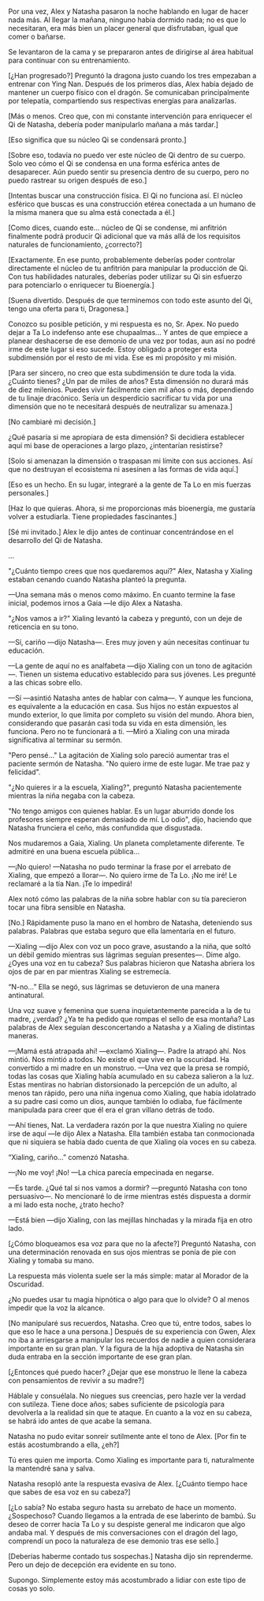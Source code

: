 
Por una vez, Alex y Natasha pasaron la noche hablando en lugar de hacer nada más. Al llegar la mañana, ninguno había dormido nada; no es que lo necesitaran, era más bien un placer general que disfrutaban, igual que comer o bañarse.

Se levantaron de la cama y se prepararon antes de dirigirse al área habitual para continuar con su entrenamiento.

[¿Han progresado?] Preguntó la dragona justo cuando los tres empezaban a entrenar con Ying Nan. Después de los primeros días, Alex había dejado de mantener un cuerpo físico con el dragón. Se comunicaban principalmente por telepatía, compartiendo sus respectivas energías para analizarlas.

[Más o menos. Creo que, con mi constante intervención para enriquecer el Qi de Natasha, debería poder manipularlo mañana a más tardar.]

[Eso significa que su núcleo Qi se condensará pronto.]

[Sobre eso, todavía no puedo ver este núcleo de Qi dentro de su cuerpo. Solo veo cómo el Qi se condensa en una forma esférica antes de desaparecer. Aún puedo sentir su presencia dentro de su cuerpo, pero no puedo rastrear su origen después de eso.]

[Intentas buscar una construcción física. El Qi no funciona así. El núcleo esférico que buscas es una construcción etérea conectada a un humano de la misma manera que su alma está conectada a él.]

[Como dices, cuando este… núcleo de Qi se condense, mi anfitrión finalmente podrá producir Qi adicional que va más allá de los requisitos naturales de funcionamiento, ¿correcto?]

[Exactamente. En ese punto, probablemente deberías poder controlar directamente el núcleo de tu anfitrión para manipular la producción de Qi. Con tus habilidades naturales, deberías poder utilizar su Qi sin esfuerzo para potenciarlo o enriquecer tu Bioenergía.]

[Suena divertido. Después de que terminemos con todo este asunto del Qi, tengo una oferta para ti, Dragonesa.]

Conozco su posible petición, y mi respuesta es no, Sr. Apex. No puedo dejar a Ta Lo indefenso ante ese chupaalmas... Y antes de que empiece a planear deshacerse de ese demonio de una vez por todas, aun así no podré irme de este lugar si eso sucede. Estoy obligado a proteger esta subdimensión por el resto de mi vida. Ese es mi propósito y mi misión.

[Para ser sincero, no creo que esta subdimensión te dure toda la vida. ¿Cuánto tienes? ¿Un par de miles de años? Esta dimensión no durará más de diez milenios. Puedes vivir fácilmente cien mil años o más, dependiendo de tu linaje dracónico. Sería un desperdicio sacrificar tu vida por una dimensión que no te necesitará después de neutralizar su amenaza.]

[No cambiaré mi decisión.]

¿Qué pasaría si me apropiara de esta dimensión? Si decidiera establecer aquí mi base de operaciones a largo plazo, ¿intentarían resistirse?

[Solo si amenazan la dimensión o traspasan mi límite con sus acciones. Así que no destruyan el ecosistema ni asesinen a las formas de vida aquí.]

[Eso es un hecho. En su lugar, integraré a la gente de Ta Lo en mis fuerzas personales.]

[Haz lo que quieras. Ahora, si me proporcionas más bioenergía, me gustaría volver a estudiarla. Tiene propiedades fascinantes.]

[Sé mi invitado.] Alex le dijo antes de continuar concentrándose en el desarrollo del Qi de Natasha.

…

"¿Cuánto tiempo crees que nos quedaremos aquí?" Alex, Natasha y Xialing estaban cenando cuando Natasha planteó la pregunta.

—Una semana más o menos como máximo. En cuanto termine la fase inicial, podemos irnos a Gaia —le dijo Alex a Natasha.

"¿Nos vamos a ir?" Xialing levantó la cabeza y preguntó, con un deje de reticencia en su tono.

—Sí, cariño —dijo Natasha—. Eres muy joven y aún necesitas continuar tu educación.

—La gente de aquí no es analfabeta —dijo Xialing con un tono de agitación—. Tienen un sistema educativo establecido para sus jóvenes. Les pregunté a las chicas sobre ello.

—Sí —asintió Natasha antes de hablar con calma—. Y aunque les funciona, es equivalente a la educación en casa. Sus hijos no están expuestos al mundo exterior, lo que limita por completo su visión del mundo. Ahora bien, considerando que pasarán casi toda su vida en esta dimensión, les funciona. Pero no te funcionará a ti. —Miró a Xialing con una mirada significativa al terminar su sermón.

"Pero pensé..." La agitación de Xialing solo pareció aumentar tras el paciente sermón de Natasha. "No quiero irme de este lugar. Me trae paz y felicidad".

"¿No quieres ir a la escuela, Xialing?", preguntó Natasha pacientemente mientras la niña negaba con la cabeza.

"No tengo amigos con quienes hablar. Es un lugar aburrido donde los profesores siempre esperan demasiado de mí. Lo odio", dijo, haciendo que Natasha frunciera el ceño, más confundida que disgustada.

Nos mudaremos a Gaia, Xialing. Un planeta completamente diferente. Te admitiré en una buena escuela pública...

—¡No quiero! —Natasha no pudo terminar la frase por el arrebato de Xialing, que empezó a llorar—. No quiero irme de Ta Lo. ¡No me iré! Le reclamaré a la tía Nan. ¡Te lo impedirá!

Alex notó cómo las palabras de la niña sobre hablar con su tía parecieron tocar una fibra sensible en Natasha.

[No.] Rápidamente puso la mano en el hombro de Natasha, deteniendo sus palabras. Palabras que estaba seguro que ella lamentaría en el futuro.

—Xialing —dijo Alex con voz un poco grave, asustando a la niña, que soltó un débil gemido mientras sus lágrimas seguían presentes—. Dime algo. ¿Oyes una voz en tu cabeza? Sus palabras hicieron que Natasha abriera los ojos de par en par mientras Xialing se estremecía.

“N-no…” Ella se negó, sus lágrimas se detuvieron de una manera antinatural.

Una voz suave y femenina que suena inquietantemente parecida a la de tu madre, ¿verdad? ¿Ya te ha pedido que rompas el sello de esa montaña? Las palabras de Alex seguían desconcertando a Natasha y a Xialing de distintas maneras.

—¡Mamá está atrapada ahí! —exclamó Xialing—. Padre la atrapó ahí. Nos mintió. Nos mintió a todos. No existe el que vive en la oscuridad. Ha convertido a mi madre en un monstruo. —Una vez que la presa se rompió, todas las cosas que Xialing había acumulado en su cabeza salieron a la luz. Estas mentiras no habrían distorsionado la percepción de un adulto, al menos tan rápido, pero una niña ingenua como Xialing, que había idolatrado a su padre casi como un dios, aunque también lo odiaba, fue fácilmente manipulada para creer que él era el gran villano detrás de todo.

—Ahí tienes, Nat. La verdadera razón por la que nuestra Xialing no quiere irse de aquí —le dijo Alex a Natasha. Ella también estaba tan conmocionada que ni siquiera se había dado cuenta de que Xialing oía voces en su cabeza.

“Xialing, cariño…” comenzó Natasha.

—¡No me voy! ¡No! —La chica parecía empecinada en negarse.

—Es tarde. ¿Qué tal si nos vamos a dormir? —preguntó Natasha con tono persuasivo—. No mencionaré lo de irme mientras estés dispuesta a dormir a mi lado esta noche, ¿trato hecho?

—Está bien —dijo Xialing, con las mejillas hinchadas y la mirada fija en otro lado.

[¿Cómo bloqueamos esa voz para que no la afecte?] Preguntó Natasha, con una determinación renovada en sus ojos mientras se ponía de pie con Xialing y tomaba su mano.

La respuesta más violenta suele ser la más simple: matar al Morador de la Oscuridad.

¿No puedes usar tu magia hipnótica o algo para que lo olvide? O al menos impedir que la voz la alcance.

[No manipularé sus recuerdos, Natasha. Creo que tú, entre todos, sabes lo que eso le hace a una persona.] Después de su experiencia con Gwen, Alex no iba a arriesgarse a manipular los recuerdos de nadie a quien considerara importante en su gran plan. Y la figura de la hija adoptiva de Natasha sin duda entraba en la sección importante de ese gran plan.

[¿Entonces qué puedo hacer? ¿Dejar que ese monstruo le llene la cabeza con pensamientos de revivir a su madre?]

Háblale y consuélala. No niegues sus creencias, pero hazle ver la verdad con sutileza. Tiene doce años; sabes suficiente de psicología para devolverla a la realidad sin que te ataque. En cuanto a la voz en su cabeza, se habrá ido antes de que acabe la semana.

Natasha no pudo evitar sonreír sutilmente ante el tono de Alex. [Por fin te estás acostumbrando a ella, ¿eh?]

Tú eres quien me importa. Como Xialing es importante para ti, naturalmente la mantendré sana y salva.

Natasha resopló ante la respuesta evasiva de Alex. [¿Cuánto tiempo hace que sabes de esa voz en su cabeza?]

[¿Lo sabía? No estaba seguro hasta su arrebato de hace un momento. ¿Sospechoso? Cuando llegamos a la entrada de ese laberinto de bambú. Su deseo de correr hacia Ta Lo y su despiste general me indicaron que algo andaba mal. Y después de mis conversaciones con el dragón del lago, comprendí un poco la naturaleza de ese demonio tras ese sello.]

[Deberías haberme contado tus sospechas.] Natasha dijo sin reprenderme. Pero un dejo de decepción era evidente en su tono.

Supongo. Simplemente estoy más acostumbrado a lidiar con este tipo de cosas yo solo.